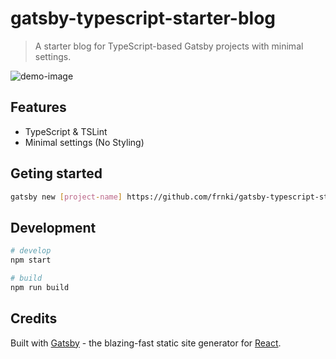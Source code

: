 # gatsby-typescript-starter-blog

> A starter blog for TypeScript-based Gatsby projects with minimal settings.

![demo-image](https://user-images.githubusercontent.com/45202363/50053530-e8357980-0179-11e9-8fdd-2ff069038ad2.png)

## Features

- TypeScript & TSLint
- Minimal settings (No Styling)

## Geting started

```bash
gatsby new [project-name] https://github.com/frnki/gatsby-typescript-starter-blog
```

## Development

```bash
# develop 
npm start

# build
npm run build
```

## Credits

Built with [Gatsby](https://www.gatsbyjs.org/) - the blazing-fast static site generator for [React](https://facebook.github.io/react/).
